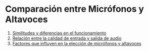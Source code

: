 # Comparación entre Micrófonos y Altavoces

1. [Similitudes y diferencias en el funcionamiento](3.1.md)
2. [Relación entre la calidad de entrada y salida de audio](3.2.md)
3. [Factores que influyen en la elección de micrófonos y altavoces](3.3.md)
